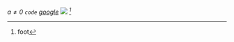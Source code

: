 *$a \ne 0$*
*`code`*
*[google](https://www.google.com)*
*![](https://www.google.com)*
*[^1]*

[^1]: foot
